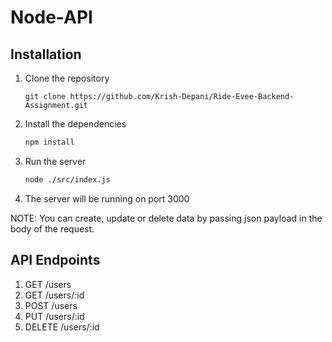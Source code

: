 # Node-API

## Installation

1. Clone the repository
   ```git
   git clone https://github.com/Krish-Depani/Ride-Evee-Backend-Assignment.git
   ```
2. Install the dependencies
   ```bash
   npm install
   ```
3. Run the server
   ```bash
   node ./src/index.js
   ```
4. The server will be running on port 3000

NOTE: You can create, update or delete data by passing json payload in the body of the request.

## API Endpoints

1. GET /users
2. GET /users/:id
3. POST /users
4. PUT /users/:id
5. DELETE /users/:id

